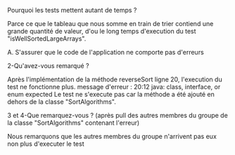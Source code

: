 Pourquoi les tests mettent autant de temps ?

Parce ce que le tableau que nous somme en train de trier contiend une grande quantité de valeur, d'ou le long temps d'execution du test "isWellSortedLargeArrays".

A. S'assurer que le code de l'application ne comporte pas d'erreurs

2-Qu'avez-vous remarqué ? 

Après l'implémentation de la méthode reverseSort ligne 20, l'execution du test ne fonctionne plus.
message d'erreur : 20:12 java: class, interface, or enum expected
Le test ne s'execute pas car la méthode a été ajouté en dehors de la classe "SortAlgorithms".


3 et 4-Que remarquez-vous ? (après pull des autres membres du groupe de la classe "SortAlgorithms" contenant l'erreur)

Nous remarquons que les autres membres du groupe n'arrivent pas eux non plus d'executer le test
